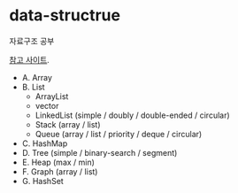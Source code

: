 # data-structrue
자료구조 공부

[참고 사이트](https://glory-day.tistory.com/114).

- A. Array
- B. List
    - ArrayList
    - vector
    - LinkedList (simple / doubly / double-ended / circular)
    - Stack (array / list)
    - Queue (array / list / priority / deque / circular)
- C. HashMap
- D. Tree (simple / binary-search / segment)
- E. Heap (max / min)
- F. Graph (array / list)
- G. HashSet
